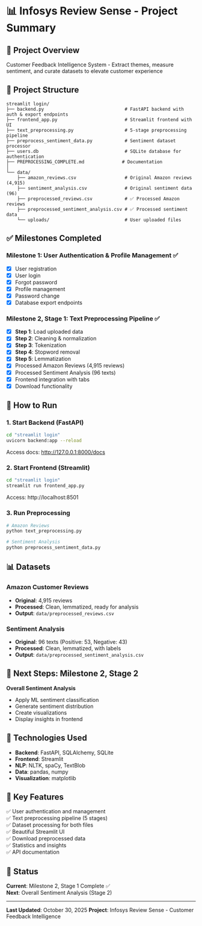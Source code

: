 # 📊 Infosys Review Sense - Project Summary

## 🎯 Project Overview
Customer Feedback Intelligence System - Extract themes, measure sentiment, and curate datasets to elevate customer experience

## 📁 Project Structure

```
streamlit login/
├── backend.py                              # FastAPI backend with auth & export endpoints
├── frontend_app.py                         # Streamlit frontend with UI
├── text_preprocessing.py                   # 5-stage preprocessing pipeline
├── preprocess_sentiment_data.py            # Sentiment dataset processor
├── users.db                                # SQLite database for authentication
├── PREPROCESSING_COMPLETE.md              # Documentation
│
└── data/
    ├── amazon_reviews.csv                  # Original Amazon reviews (4,915)
    ├── sentiment_analysis.csv              # Original sentiment data (96)
    ├── preprocessed_reviews.csv            # ✅ Processed Amazon reviews
    ├── preprocessed_sentiment_analysis.csv # ✅ Processed sentiment data
    └── uploads/                            # User uploaded files
```

## ✅ Milestones Completed

### Milestone 1: User Authentication & Profile Management ✅
- [x] User registration
- [x] User login
- [x] Forgot password
- [x] Profile management
- [x] Password change
- [x] Database export endpoints

### Milestone 2, Stage 1: Text Preprocessing Pipeline ✅
- [x] **Step 1**: Load uploaded data
- [x] **Step 2**: Cleaning & normalization
- [x] **Step 3**: Tokenization
- [x] **Step 4**: Stopword removal
- [x] **Step 5**: Lemmatization
- [x] Processed Amazon Reviews (4,915 reviews)
- [x] Processed Sentiment Analysis (96 texts)
- [x] Frontend integration with tabs
- [x] Download functionality

## 🚀 How to Run

### 1. Start Backend (FastAPI)
```bash
cd "streamlit login"
uvicorn backend:app --reload
```
Access docs: http://127.0.0.1:8000/docs

### 2. Start Frontend (Streamlit)
```bash
cd "streamlit login"
streamlit run frontend_app.py
```
Access: http://localhost:8501

### 3. Run Preprocessing
```bash
# Amazon Reviews
python text_preprocessing.py

# Sentiment Analysis
python preprocess_sentiment_data.py
```

## 📊 Datasets

### Amazon Customer Reviews
- **Original**: 4,915 reviews
- **Processed**: Clean, lemmatized, ready for analysis
- **Output**: `data/preprocessed_reviews.csv`

### Sentiment Analysis
- **Original**: 96 texts (Positive: 53, Negative: 43)
- **Processed**: Clean, lemmatized, with labels
- **Output**: `data/preprocessed_sentiment_analysis.csv`

## 🎯 Next Steps: Milestone 2, Stage 2
**Overall Sentiment Analysis**
- Apply ML sentiment classification
- Generate sentiment distribution
- Create visualizations
- Display insights in frontend

## 🔧 Technologies Used
- **Backend**: FastAPI, SQLAlchemy, SQLite
- **Frontend**: Streamlit
- **NLP**: NLTK, spaCy, TextBlob
- **Data**: pandas, numpy
- **Visualization**: matplotlib

## 📝 Key Features
✅ User authentication and management  
✅ Text preprocessing pipeline (5 stages)  
✅ Dataset processing for both files  
✅ Beautiful Streamlit UI  
✅ Download preprocessed data  
✅ Statistics and insights  
✅ API documentation  

## 📧 Status
**Current**: Milestone 2, Stage 1 Complete ✅  
**Next**: Overall Sentiment Analysis (Stage 2)

---

**Last Updated**: October 30, 2025
**Project**: Infosys Review Sense - Customer Feedback Intelligence
